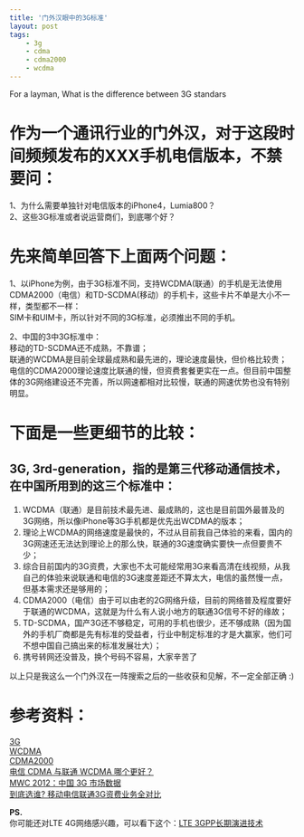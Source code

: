 ```yaml
---
title: '门外汉眼中的3G标准'
layout: post
tags:
    - 3g
    - cdma
    - cdma2000
    - wcdma
---
```


For a layman, What is the difference between 3G standars

# 作为一个通讯行业的门外汉，对于这段时间频频发布的XXX手机电信版本，不禁要问：
1、为什么需要单独针对电信版本的iPhone4，Lumia800？  
2、这些3G标准或者说运营商们，到底哪个好？

# 先来简单回答下上面两个问题：
1、以iPhone为例，由于3G标准不同，支持WCDMA(联通）的手机是无法使用CDMA2000（电信）和TD-SCDMA(移动）的手机卡，这些卡片不单是大小不一样，类型都不一样：  
SIM卡和UIM卡，所以针对不同的3G标准，必须推出不同的手机。

2、中国的3中3G标准中：  
移动的TD-SCDMA还不成熟，不靠谱；  
联通的WCDMA是目前全球最成熟和最先进的，理论速度最快，但价格比较贵；  
电信的CDMA2000理论速度比联通的慢，但资费套餐更实在一点。但目前中国整体的3G网络建设还不完善，所以网速都相对比较慢，联通的网速优势也没有特别明显。

# 下面是一些更细节的比较：

## 3G, 3rd-generation，指的是第三代移动通信技术，在中国所用到的这三个标准中：
1. WCDMA（联通）是目前技术最先进、最成熟的，这也是目前国外最普及的3G网络，所以像iPhone等3G手机都是优先出WCDMA的版本；
2. 理论上WCDMA的网络速度是最快的，不过从目前我自己体验的来看，国内的3G网速还无法达到理论上的那么快，联通的3G速度确实要快一点但要贵不少；
3. 综合目前国内的3G资费，大家也不太可能经常用3G来看高清在线视频，从我自己的体验来说联通和电信的3G速度差距还不算太大，电信的虽然慢一点，但基本需求还是够用的；
4. CDMA2000（电信）由于可以由老的2G网络升级，目前的网络普及程度要好于联通的WCDMA，这就是为什么有人说小地方的联通3G信号不好的缘故；
5. TD-SCDMA，国产3G还不够稳定，可用的手机也很少，还不够成熟（因为国外的手机厂商都是先有标准的受益者，行业中制定标准的才是大赢家，他们可不想中国自己搞出来的标准发展壮大）；
6. 携号转网还没普及，换个号码不容易，大家辛苦了

以上只是我这么一个门外汉在一阵搜索之后的一些收获和见解，不一定全部正确 :)

# 参考资料：
[3G](http://zh.wikipedia.org/wiki/3G)  
[WCDMA](http://zh.wikipedia.org/wiki/WCDMA)  
[CDMA2000](http://zh.wikipedia.org/wiki/CDMA2000)  
[电信 CDMA 与联通 WCDMA 哪个更好？](http://www.zhihu.com/question/19936601)  
[MWC 2012：中国 3G 市场数据](http://www.ifanr.com/75417)  
[到底选谁? 移动电信联通3G资费业务全对比](http://tech.163.com/mobile/09/0512/07/593LH74J00112K8D.html)  

**PS.**  
你可能还对LTE 4G网络感兴趣，可以看下这个：[LTE 3GPP长期演进技术](http://zh.wikipedia.org/wiki/3GPP%E9%95%B7%E6%9C%9F%E6%BC%94%E9%80%B2%E6%8A%80%E8%A1%93)